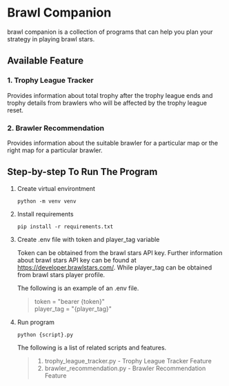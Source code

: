 # Brawl Companion

brawl companion is a collection of programs that can help you plan your strategy in playing brawl stars.

## Available Feature

### 1. Trophy League Tracker

Provides information about total trophy after the trophy league ends and trophy details from brawlers who will be affected by the trophy league reset.

### 2. Brawler Recommendation

Provides information about the suitable brawler for a particular map or the right map for a particular brawler.

## Step-by-step To Run The Program

1. Create virtual environtment

    `python -m venv venv`

2. Install requirements

    `pip install -r requirements.txt`

3. Create .env file with token and player_tag variable

    Token can be obtained from the brawl stars API key. Further information about brawl stars API key can be found at https://developer.brawlstars.com/. While player_tag can be obtained from brawl stars player profile.

    The following is an example of an .env file.

    >token = "bearer {token}"<br>
    >player_tag = "{player_tag}"

4. Run program

    `python {script}.py`

    The following is a list of related scripts and features.

    > 1. trophy_league_tracker.py - Trophy League Tracker Feature
    > 2. brawler_recommendation.py - Brawler Recommendation Feature